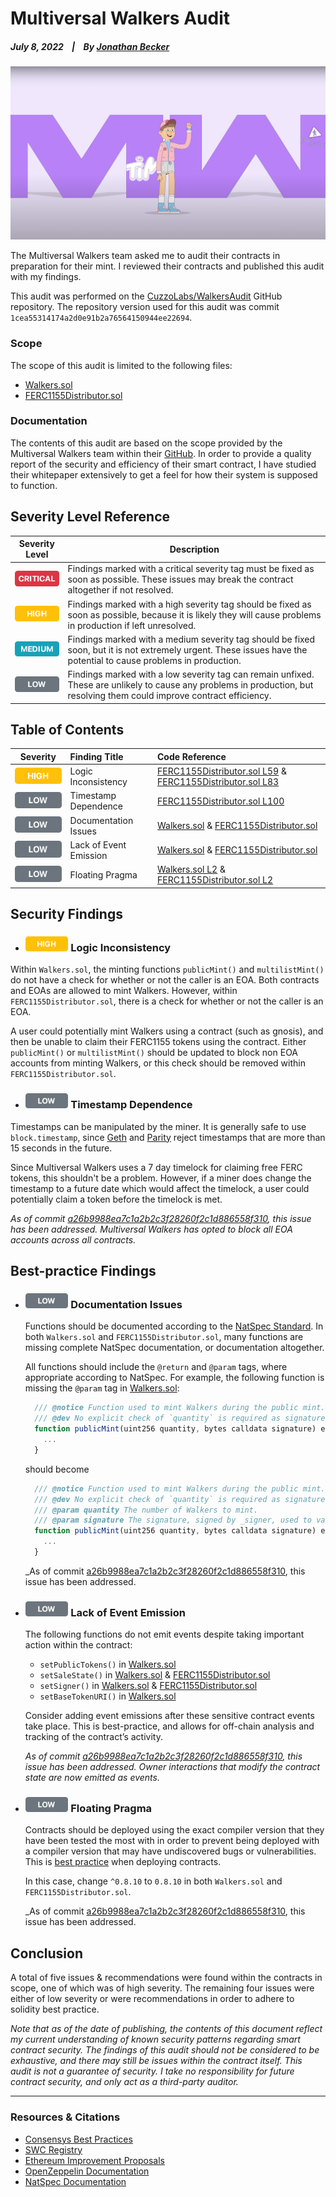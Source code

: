 # Multiversal Walkers Audit

##### July 8, 2022&nbsp;&nbsp;&nbsp;&nbsp;|&nbsp;&nbsp;&nbsp;&nbsp;By [Jonathan Becker](https://jbecker.dev)

![mv](https://raw.githubusercontent.com/Jon-Becker/research/main/papers/multiversal-walkers-audit/preview.png?fw)

The Multiversal Walkers team asked me to audit their contracts in preparation for their mint. I reviewed their contracts and published this audit with my findings.

This audit was performed on the [CuzzoLabs/WalkersAudit](https://github.com/CuzzoLabs/WalkersAudit/tree/1cea55314174a2d0e91b2a76564150944ee22694) GitHub repository. The repository version used for this audit was commit `1cea55314174a2d0e91b2a76564150944ee22694`.

### Scope

The scope of this audit is limited to the following files:

-   [Walkers.sol](https://github.com/CuzzoLabs/WalkersAudit/blob/1cea55314174a2d0e91b2a76564150944ee22694/src/Walkers.sol)
-   [FERC1155Distributor.sol](https://github.com/CuzzoLabs/WalkersAudit/blob/1cea55314174a2d0e91b2a76564150944ee22694/src/FERC1155Distributor.sol)

### Documentation

The contents of this audit are based on the scope provided by the Multiversal Walkers team within their [GitHub](https://github.com/CuzzoLabs/WalkersAudit/blob/1cea55314174a2d0e91b2a76564150944ee22694/README.md#L3). In order to provide a quality report of the security and efficiency of their smart contract, I have studied their whitepaper extensively to get a feel for how their system is supposed to function.

## Severity Level Reference

| Severity Level                                                                                     | Description                                                                                                                                                               |
| -------------------------------------------------------------------------------------------------- | ------------------------------------------------------------------------------------------------------------------------------------------------------------------------- |
| ![CRITICAL](https://raw.githubusercontent.com/Jon-Becker/research/main/assets/images/critical.png) | Findings marked with a critical severity tag must be fixed as soon as possible. These issues may break the contract altogether if not resolved.                           |
| ![HIGH](https://raw.githubusercontent.com/Jon-Becker/research/main/assets/images/high.png)         | Findings marked with a high severity tag should be fixed as soon as possible, because it is likely they will cause problems in production if left unresolved.             |
| ![MEDIUM](https://raw.githubusercontent.com/Jon-Becker/research/main/assets/images/medium.png)     | Findings marked with a medium severity tag should be fixed soon, but it is not extremely urgent. These issues have the potential to cause problems in production.         |
| ![LOW](https://raw.githubusercontent.com/Jon-Becker/research/main/assets/images/low.png)           | Findings marked with a low severity tag can remain unfixed. These are unlikely to cause any problems in production, but resolving them could improve contract efficiency. |

## Table of Contents

| Severity                                                                                   | Finding Title          | Code Reference                                                                                                                                                                                                                                                                                                  |
| ------------------------------------------------------------------------------------------ | :--------------------- | :-------------------------------------------------------------------------------------------------------------------------------------------------------------------------------------------------------------------------------------------------------------------------------------------------------------- |
| ![HIGH](https://raw.githubusercontent.com/Jon-Becker/research/main/assets/images/high.png) | Logic Inconsistency    | [FERC1155Distributor.sol L59](https://github.com/CuzzoLabs/WalkersAudit/blob/1cea55314174a2d0e91b2a76564150944ee22694/src/FERC1155Distributor.sol#L59) & [FERC1155Distributor.sol L83](https://github.com/CuzzoLabs/WalkersAudit/blob/1cea55314174a2d0e91b2a76564150944ee22694/src/FERC1155Distributor.sol#L83) |
| ![LOW](https://raw.githubusercontent.com/Jon-Becker/research/main/assets/images/low.png)   | Timestamp Dependence   | [FERC1155Distributor.sol L100](https://github.com/CuzzoLabs/WalkersAudit/blob/1cea55314174a2d0e91b2a76564150944ee22694/src/FERC1155Distributor.sol#L100)                                                                                                                                                        |
| ![LOW](https://raw.githubusercontent.com/Jon-Becker/research/main/assets/images/low.png)   | Documentation Issues   | [Walkers.sol](https://github.com/CuzzoLabs/WalkersAudit/blob/1cea55314174a2d0e91b2a76564150944ee22694/src/Walkers.sol) & [FERC1155Distributor.sol](https://github.com/CuzzoLabs/WalkersAudit/blob/1cea55314174a2d0e91b2a76564150944ee22694/src/FERC1155Distributor.sol)                                         |
| ![LOW](https://raw.githubusercontent.com/Jon-Becker/research/main/assets/images/low.png)   | Lack of Event Emission | [Walkers.sol](https://github.com/CuzzoLabs/WalkersAudit/blob/1cea55314174a2d0e91b2a76564150944ee22694/src/Walkers.sol) & [FERC1155Distributor.sol](https://github.com/CuzzoLabs/WalkersAudit/blob/1cea55314174a2d0e91b2a76564150944ee22694/src/FERC1155Distributor.sol)                                         |
| ![LOW](https://raw.githubusercontent.com/Jon-Becker/research/main/assets/images/low.png)   | Floating Pragma        | [Walkers.sol L2](https://github.com/CuzzoLabs/WalkersAudit/blob/1cea55314174a2d0e91b2a76564150944ee22694/src/Walkers.sol#L2) & [FERC1155Distributor.sol L2](https://github.com/CuzzoLabs/WalkersAudit/blob/1cea55314174a2d0e91b2a76564150944ee22694/src/FERC1155Distributor.sol#L2)                             |

## Security Findings

-   ### <img src="https://raw.githubusercontent.com/Jon-Becker/research/main/assets/images/high.png" height="24px"> Logic Inconsistency

Within `Walkers.sol`, the minting functions `publicMint()` and `multilistMint()` do not have a check for whether or not the caller is an EOA. Both contracts and EOAs are allowed to mint Walkers. However, within `FERC1155Distributor.sol`, there is a check for whether or not the caller is an EOA.

A user could potentially mint Walkers using a contract (such as gnosis), and then be unable to claim their FERC1155 tokens using the contract. Either `publicMint()` or `multilistMint()` should be updated to block non EOA accounts from minting Walkers, or this check should be removed within `FERC1155Distributor.sol`.

-   ### <img src="https://raw.githubusercontent.com/Jon-Becker/research/main/assets/images/low.png" height="24px"> Timestamp Dependence

Timestamps can be manipulated by the miner. It is generally safe to use `block.timestamp`, since [Geth](https://github.com/ethereum/go-ethereum/blob/4e474c74dc2ac1d26b339c32064d0bac98775e77/consensus/ethash/consensus.go#L45) and [Parity](https://github.com/paritytech/parity-ethereum/blob/73db5dda8c0109bb6bc1392624875078f973be14/ethcore/src/verification/verification.rs#L296-L307) reject timestamps that are more than 15 seconds in the future.

Since Multiversal Walkers uses a 7 day timelock for claiming free FERC tokens, this shouldn't be a problem. However, if a miner does change the timestamp to a future date which would affect the timelock, a user could potentially claim a token before the timelock is met.

_As of commit [a26b9988ea7c1a2b2c3f28260f2c1d886558f310](https://github.com/CuzzoLabs/WalkersAudit/tree/a26b9988ea7c1a2b2c3f28260f2c1d886558f310), this issue has been addressed. Multiversal Walkers has opted to block all EOA accounts across all contracts._

## Best-practice Findings

-   ### <img src="https://raw.githubusercontent.com/Jon-Becker/research/main/assets/images/low.png" height="24px"> Documentation Issues

    Functions should be documented according to the [NatSpec Standard](https://docs.soliditylang.org/en/v0.8.10/natspec-format.html#tags). In both `Walkers.sol` and `FERC1155Distributor.sol`, many functions are missing complete NatSpec documentation, or documentation altogether.

    All functions should include the `@return` and `@param` tags, where appropriate according to NatSpec. For example, the following function is missing the `@param` tag in [Walkers.sol](https://github.com/CuzzoLabs/WalkersAudit/blob/1cea55314174a2d0e91b2a76564150944ee22694/src/Walkers.sol#L98-L115):

    ```js
      /// @notice Function used to mint Walkers during the public mint.
      /// @dev No explicit check of `quantity` is required as signatures are created ahead of time.
      function publicMint(uint256 quantity, bytes calldata signature) external payable {
        ...
      }
    ```

    should become

    ```js
      /// @notice Function used to mint Walkers during the public mint.
      /// @dev No explicit check of `quantity` is required as signatures are created ahead of time.
      /// @param quantity The number of Walkers to mint.
      /// @param signature The signature, signed by _signer, used to validate the mint.
      function publicMint(uint256 quantity, bytes calldata signature) external payable {
        ...
      }
    ```

    \_As of commit [a26b9988ea7c1a2b2c3f28260f2c1d886558f310](https://github.com/CuzzoLabs/WalkersAudit/tree/a26b9988ea7c1a2b2c3f28260f2c1d886558f310), this issue has been addressed.

-   ### <img src="https://raw.githubusercontent.com/Jon-Becker/research/main/assets/images/low.png" height="24px"> Lack of Event Emission

    The following functions do not emit events despite taking important action within the contract:

    -   `setPublicTokens()` in [Walkers.sol](https://github.com/CuzzoLabs/WalkersAudit/blob/1cea55314174a2d0e91b2a76564150944ee22694/src/Walkers.sol#L157-L163)
    -   `setSaleState()` in [Walkers.sol](https://github.com/CuzzoLabs/WalkersAudit/blob/1cea55314174a2d0e91b2a76564150944ee22694/src/Walkers.sol#L165-L172) & [FERC1155Distributor.sol](https://github.com/CuzzoLabs/WalkersAudit/blob/1cea55314174a2d0e91b2a76564150944ee22694/src/FERC1155Distributor.sol#L149-L152)
    -   `setSigner()` in [Walkers.sol](https://github.com/CuzzoLabs/WalkersAudit/blob/1cea55314174a2d0e91b2a76564150944ee22694/src/Walkers.sol#L174-L177) & [FERC1155Distributor.sol](https://github.com/CuzzoLabs/WalkersAudit/blob/1cea55314174a2d0e91b2a76564150944ee22694/src/FERC1155Distributor.sol#L142-L145)
    -   `setBaseTokenURI()` in [Walkers.sol](https://github.com/CuzzoLabs/WalkersAudit/blob/1cea55314174a2d0e91b2a76564150944ee22694/src/Walkers.sol#L179-L182)

    Consider adding event emissions after these sensitive contract events take place. This is best-practice, and allows for off-chain analysis and tracking of the contract’s activity.

    _As of commit [a26b9988ea7c1a2b2c3f28260f2c1d886558f310](https://github.com/CuzzoLabs/WalkersAudit/tree/a26b9988ea7c1a2b2c3f28260f2c1d886558f310), this issue has been addressed. Owner interactions that modify the contract state are now emitted as events._

-   ### <img src="https://raw.githubusercontent.com/Jon-Becker/research/main/assets/images/low.png" height="24px"> Floating Pragma

    Contracts should be deployed using the exact compiler version that they have been tested the most with in order to prevent being deployed with a compiler version that may have undiscovered bugs or vulnerabilities. This is [best practice](https://swcregistry.io/docs/SWC-103) when deploying contracts.

    In this case, change `^0.8.10` to `0.8.10` in both `Walkers.sol` and `FERC1155Distributor.sol`.

    \_As of commit [a26b9988ea7c1a2b2c3f28260f2c1d886558f310](https://github.com/CuzzoLabs/WalkersAudit/tree/a26b9988ea7c1a2b2c3f28260f2c1d886558f310), this issue has been addressed.

## Conclusion

A total of five issues & recommendations were found within the contracts in scope, one of which was of high severity. The remaining four issues were either of low severity or were recommendations in order to adhere to solidity best practice.

_Note that as of the date of publishing, the contents of this document reflect my current understanding of known security patterns regarding smart contract security. The findings of this audit should not be considered to be exhaustive, and there may still be issues within the contract itself. This audit is not a guarantee of security. I take no responsibility for future contract security, and only act as a third-party auditor._

---

### Resources & Citations

-   [Consensys Best Practices](https://consensys.github.io/smart-contract-best-practices/)
-   [SWC Registry](https://swcregistry.io)
-   [Ethereum Improvement Proposals](https://eips.ethereum.org)
-   [OpenZeppelin Documentation](https://docs.openzeppelin.com/contracts/4.x/)
-   [NatSpec Documentation](https://docs.soliditylang.org/en/v0.8.10/natspec-format.html#tags)
